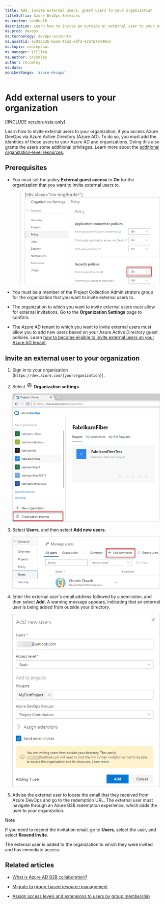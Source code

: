 ```yaml
---
title: Add, invite external users, guest users to your organization
titleSuffix: Azure DevOps Services
ms.custom: seodec18
description: Learn how to invite an outside or external user to your organization
ms.prod: devops
ms.technology: devops-accounts
ms.assetid: ec935536-6a5e-4b62-adf2-4207a70440bd
ms.topic: conceptual
ms.manager: jillfra
ms.author: chcomley
author: chcomley
ms.date: 
monikerRange: 'azure-devops'
---
```

# Add external users to your organization

[!INCLUDE [version-vsts-only](../../_shared/version-vsts-only.md)]

Learn how to invite external users to your organization, if you access Azure DevOps via Azure Active Directory (Azure AD). To do so, you must add the identities of those users to your Azure AD and organizations. Doing this also grants the users some additional privileges. Learn more about the [additional organization-level resources](resources-granted-to-project-members.md).

## Prerequisites

* You must set the policy **External guest access** to **On** for the organization that you want to invite external users to.

   >[!div class="mx-imgBorder"]
   >![External guest access](_img/add-external-user/guest-access.png)

* You must be a member of the Project Collection Administrators group for the organization that you want to invite external users to.

* The organization to which you want to invite external users must allow for external invitations. Go to the **Organization Settings** page to confirm.

* The Azure AD tenant to which you want to invite external users must allow you to add new users based on your Azure Active Directory guest policies. Learn [how to become eligible to invite external users on your Azure AD tenant](/azure/active-directory/active-directory-b2b-delegate-invitations).

## Invite an external user to your organization

1. Sign in to your organization (```https://dev.azure.com/{yourorganization}```).

2. Select ![gear icon](../../_img/icons/gear-icon.png) **Organization settings**.

   ![Open Organization settings](../../_shared/_img/settings/open-admin-settings-vert.png)

3. Select **Users**, and then select **Add new users**.

   ![Select Add new users](_img/_shared/add-new-users.png)

4. Enter the external user's email address followed by a semicolon, and then select **Add**. A warning message appears, indicating that an external user is being added from outside your directory.

   ![Add external user](_img/add-external-user/add-external-user-vert.png)

5. Advise the external user to locate the email that they received from Azure DevOps and go to the redemption URL. The external user must navigate through an Azure B2B redemption experience, which adds the user to your organization.

>[!Note]
>If you need to resend the invitation email, go to **Users**, select the user, and select **Resend invite**.

The external user is added to the organization to which they were invited and has immediate access.

## Related articles

* [What is Azure AD B2B collaboration?](/azure/active-directory/active-directory-b2b-what-is-azure-ad-b2b)

* [Migrate to group-based resource management](migrate-to-group-based-resource-management-in-VSTS.md)

* [Assign access levels and extensions to users by group membership](assign-access-levels-and-extensions-by-group-membership.md)
